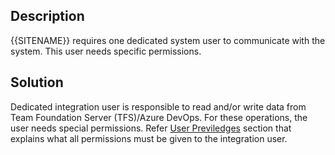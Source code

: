 ## Description

{{SITENAME}} requires one dedicated system user to communicate with the system. This user needs specific permissions. 

## Solution

Dedicated integration user is responsible to read and/or write data from Team Foundation Server (TFS)/Azure DevOps. For these operations, the user needs special permissions. Refer [User Previledges](../../../connectors/team-foundation-server.md#user-privileges) section that explains what all permissions must be given to the integration user.


